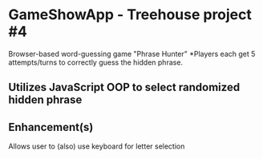 # GameShowApp - Treehouse project #4
Browser-based word-guessing game "Phrase Hunter"
*Players each get 5 attempts/turns to correctly guess
the hidden phrase.

## Utilizes JavaScript OOP to select randomized hidden phrase

## Enhancement(s)
Allows user to (also) use keyboard for letter selection